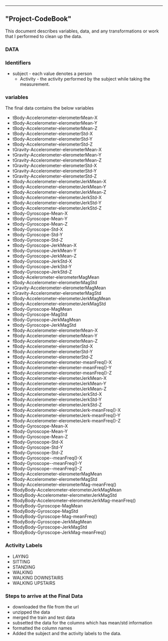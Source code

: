   ---
  "Project-CodeBook"
---
  
  This document describes variables, data, and any transformations or work that I performed to clean up the data.

### DATA

### Identifiers

* subject - each value denotes a person<br>
  * Activity - the activity performed by the subject while taking the measurement.

### variables

The final data contains the below variables

* tBody-Accelerometer-elerometerMean-X
* tBody-Accelerometer-elerometerMean-Y
* tBody-Accelerometer-elerometerMean-Z 
* tBody-Accelerometer-elerometerStd-X 
* tBody-Accelerometer-elerometerStd-Y 
* tBody-Accelerometer-elerometerStd-Z 
* tGravity-Accelerometer-elerometerMean-X 
* tGravity-Accelerometer-elerometerMean-Y 
* tGravity-Accelerometer-elerometerMean-Z 
* tGravity-Accelerometer-elerometerStd-X 
* tGravity-Accelerometer-elerometerStd-Y 
* tGravity-Accelerometer-elerometerStd-Z 
* tBody-Accelerometer-elerometerJerkMean-X 
* tBody-Accelerometer-elerometerJerkMean-Y 
* tBody-Accelerometer-elerometerJerkMean-Z 
* tBody-Accelerometer-elerometerJerkStd-X 
* tBody-Accelerometer-elerometerJerkStd-Y 
* tBody-Accelerometer-elerometerJerkStd-Z 
* tBody-Gyroscope-Mean-X 
* tBody-Gyroscope-Mean-Y 
* tBody-Gyroscope-Mean-Z 
* tBody-Gyroscope-Std-X 
* tBody-Gyroscope-Std-Y 
* tBody-Gyroscope-Std-Z 
* tBody-Gyroscope-JerkMean-X 
* tBody-Gyroscope-JerkMean-Y 
* tBody-Gyroscope-JerkMean-Z 
* tBody-Gyroscope-JerkStd-X 
* tBody-Gyroscope-JerkStd-Y 
* tBody-Gyroscope-JerkStd-Z 
* tBody-Acelerometer-elerometerMagMean 
* tBody-Accelerometer-elerometerMagStd 
* tGravity-Accelerometer-elerometerMagMean 
* tGravity-Accelerometer-elerometerMagStd 
* tBody-Accelerometer-elerometerJerkMagMean 
* tBody-Accelerometer-elerometerJerkMagStd 
* tBody-Gyroscope-MagMean 
* tBody-Gyroscope-MagStd 
* tBody-Gyroscope-JerkMagMean 
* tBody-Gyroscope-JerkMagStd 
* fBody-Accelerometer-elerometerMean-X 
* fBody-Accelerometer-elerometerMean-Y 
* fBody-Accelerometer-elerometerMean-Z 
* fBody-Accelerometer-elerometerStd-X 
* fBody-Accelerometer-elerometerStd-Y 
* fBody-Accelerometer-elerometerStd-Z 
* fBody-Accelerometer-elerometer-meanFreq()-X 
* fBody-Accelerometer-elerometer-meanFreq()-Y 
* fBody-Accelerometer-elerometer-meanFreq()-Z 
* fBody-Accelerometer-elerometerJerkMean-X 
* fBody-Accelerometer-elerometerJerkMean-Y 
* fBody-Accelerometer-elerometerJerkMean-Z 
* fBody-Accelerometer-elerometerJerkStd-X 
* fBody-Accelerometer-elerometerJerkStd-Y 
* fBody-Accelerometer-elerometerJerkStd-Z 
* fBody-Accelerometer-elerometerJerk-meanFreq()-X 
* fBody-Accelerometer-elerometerJerk-meanFreq()-Y 
* fBody-Accelerometer-elerometerJerk-meanFreq()-Z 
* fBody-Gyroscope-Mean-X 
* fBody-Gyroscope-Mean-Y 
* fBody-Gyroscope-Mean-Z 
* fBody-Gyroscope-Std-X 
* fBody-Gyroscope-Std-Y 
* fBody-Gyroscope-Std-Z 
* fBody-Gyroscope--meanFreq()-X 
* fBody-Gyroscope--meanFreq()-Y 
* fBody-Gyroscope--meanFreq()-Z 
* fBody-Accelerometer-elerometerMagMean 
* fBody-Accelerometer-elerometerMagStd 
* fBody-Accelerometer-elerometerMag-meanFreq() 
* fBodyBody-Accelerometer-elerometerJerkMagMean 
* fBodyBody-Accelerometer-elerometerJerkMagStd 
* fBodyBody-Accelerometer-elerometerJerkMag-meanFreq() 
* fBodyBody-Gyroscope-MagMean 
* fBodyBody-Gyroscope-MagStd 
* fBodyBody-Gyroscope-Mag-meanFreq() 
* fBodyBody-Gyroscope-JerkMagMean 
* fBodyBody-Gyroscope-JerkMagStd 
* fBodyBody-Gyroscope-JerkMag-meanFreq()

### Activity Labels
* LAYING
* SITTING
* STANDING
* WALKING
* WALKING DOWNSTAIRS
* WALKING UPSTAIRS

### Steps to arrive at the Final Data
* downloaded the file from the url
* unzipped the data
* merged the train and test data
* subsetted the data for the columns which has mean/std information
* formatted the column names
* Added the subject and the activity labels to the data.


